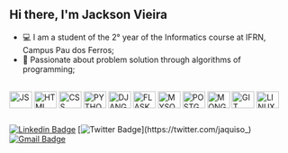 ## Hi there, I'm Jackson Vieira 

- 💻 I am a student of the 2° year of the Informatics course at IFRN, Campus Pau dos Ferros;
- 🐍 Passionate about problem solution through algorithms of programming;

 <div style="display: inline_block"><br>
  <img align="center" alt="JS" height="30" width="40" src="https://cdn.jsdelivr.net/gh/devicons/devicon/icons/javascript/javascript-original.svg" />
  <img align="center" alt="HTML" height="30" width="40" src="https://cdn.jsdelivr.net/gh/devicons/devicon/icons/html5/html5-original.svg" />
  <img align="center" alt="CSS" height="30" width="40" src="https://cdn.jsdelivr.net/gh/devicons/devicon/icons/css3/css3-original.svg" />
  <img align="center" alt="PYTHON" height="30" width="40" src="https://cdn.jsdelivr.net/gh/devicons/devicon/icons/python/python-original.svg" />  
  <img align="center" alt="DJANGO" height="30" width="40" src="https://cdn.jsdelivr.net/gh/devicons/devicon/icons/django/django-plain-wordmark.svg" />
  <img align="center" alt="FLASK" height="30" width="40" src="https://cdn.jsdelivr.net/gh/devicons/devicon/icons/flask/flask-original-wordmark.svg" />
   <img align="center" alt="MYSQL" height="30" width="40" src="https://cdn.jsdelivr.net/gh/devicons/devicon/icons/mysql/mysql-original-wordmark.svg" />
  <img align="center" alt="POSTGRESQL" height="30" width="40" src="https://cdn.jsdelivr.net/gh/devicons/devicon/icons/postgresql/postgresql-plain-wordmark.svg" />
  <img align="center" alt="MONGODB" height="30" width="40" src="https://cdn.jsdelivr.net/gh/devicons/devicon/icons/mongodb/mongodb-plain-wordmark.svg" />
  <img align="center" alt="GIT" height="30" width="40" src="https://cdn.jsdelivr.net/gh/devicons/devicon/icons/git/git-original-wordmark.svg" />
  <img align="center" alt="LINUX" height="30" width="40" src="https://cdn.jsdelivr.net/gh/devicons/devicon/icons/linux/linux-original.svg" />
</div>
 
 ##
 [![Linkedin Badge](https://img.shields.io/badge/-Linkedin-6633cc?style=flat-square&labelColor=6633cc&logo=linkedin&logoColor=white&link=https://www.linkedin.com/in/jackson-vieira-8b6515250)](https://www.linkedin.com/in/jackson-vieira-8b6515250) 
 [![Twitter Badge](https://img.shields.io/badge/-Twitter-6633cc?style=flat-square&labelColor=6633cc&logo=twitter&logoColor=white&link=https://twitter.com/jaquiso_)](https://twitter.com/jaquiso_) 
[![Gmail Badge](https://img.shields.io/badge/-Gmail-6633cc?style=flat-square&logo=Gmail&logoColor=white&link=mailto:jacksonvieiira12@gmail.com)](mailto:jacksonvieiira12@gmail.com)
